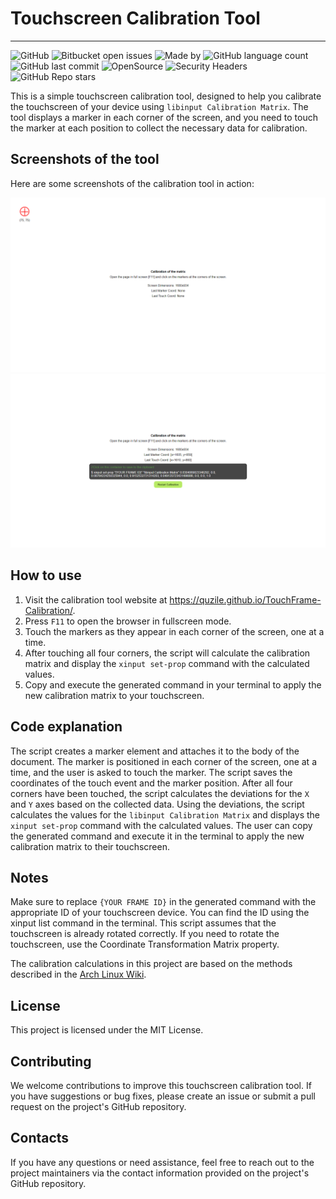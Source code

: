 # Touchscreen Calibration Tool
___
![GitHub](https://img.shields.io/github/license/quzile/TouchFrame-Calibration) ![Bitbucket open issues](https://img.shields.io/bitbucket/issues/quzile/TouchFrame-Calibration)  ![Made by](https://img.shields.io/badge/Made_by-Quzile-Green) ![GitHub language count](https://img.shields.io/github/languages/count/quzile/TouchFrame-Calibration) ![GitHub last commit](https://img.shields.io/github/last-commit/quzile/TouchFrame-Calibration) ![OpenSource](https://img.shields.io/badge/Open_Source-♥-red) ![Security Headers](https://img.shields.io/security-headers?url=https%3A%2F%2Fquzile.github.io%2FTouchFrame-Calibration%2F) ![GitHub Repo stars](https://img.shields.io/github/stars/quzile/TouchFrame-Calibration?style=social)

This is a simple touchscreen calibration tool, designed to help you calibrate the touchscreen of your device using `libinput Calibration Matrix`. The tool displays a marker in each corner of the screen, and you need to touch the marker at each position to collect the necessary data for calibration.

## Screenshots of the tool

Here are some screenshots of the calibration tool in action:

![Screenshot 1](./demo/Screenshot_1.png)
![Screenshot 2](./demo/Screenshot_2.png)

## How to use

1. Visit the calibration tool website at https://quzile.github.io/TouchFrame-Calibration/.
2. Press `F11` to open the browser in fullscreen mode.
3. Touch the markers as they appear in each corner of the screen, one at a time.
4. After touching all four corners, the script will calculate the calibration matrix and display the `xinput set-prop` command with the calculated values.
5. Copy and execute the generated command in your terminal to apply the new calibration matrix to your touchscreen.

## Code explanation

The script creates a marker element and attaches it to the body of the document.
The marker is positioned in each corner of the screen, one at a time, and the user is asked to touch the marker.
The script saves the coordinates of the touch event and the marker position.
After all four corners have been touched, the script calculates the deviations for the `X` and `Y` axes based on the collected data.
Using the deviations, the script calculates the values for the `libinput Calibration Matrix` and displays the `xinput set-prop` command with the calculated values.
The user can copy the generated command and execute it in the terminal to apply the new calibration matrix to their touchscreen.

## Notes

Make sure to replace `{YOUR FRAME ID}` in the generated command with the appropriate ID of your touchscreen device. You can find the ID using the xinput list command in the terminal.
This script assumes that the touchscreen is already rotated correctly. If you need to rotate the touchscreen, use the Coordinate Transformation Matrix property.

The calibration calculations in this project are based on the methods described in the [Arch Linux Wiki](https://wiki.archlinux.org/title/Talk:Calibrating_Touchscreen).

## License

This project is licensed under the MIT License.

## Contributing

We welcome contributions to improve this touchscreen calibration tool. If you have suggestions or bug fixes, please create an issue or submit a pull request on the project's GitHub repository.

## Contacts

If you have any questions or need assistance, feel free to reach out to the project maintainers via the contact information provided on the project's GitHub repository.
